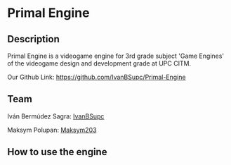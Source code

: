 # Primal Engine

## Description
Primal Engine is a videogame engine for 3rd grade subject 'Game Engines' of the videogame design and development grade at UPC CITM.

Our Github Link: https://github.com/IvanBSupc/Primal-Engine

## Team
Iván Bermúdez Sagra: [IvanBSupc](https://github.com/IvanBSupc)

Maksym Polupan: [Maksym203](https://github.com/Maksym203)

## How to use the engine

